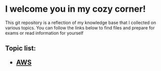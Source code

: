 <h1>  I welcome you in my cozy corner! </h1>

This git repository is a reflection of my knowledge base 
that I collected on various topics. 
You can follow the links below to find files 
and prepare for exams or 
read  information for yourself

<h2>

Topic list:
* [AWS](AWS%2Feducation%2FMenu.md)

</h2>